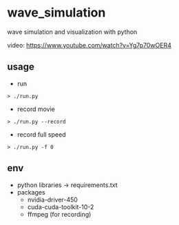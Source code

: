 # wave_simulation
wave simulation and visualization with python

video: https://www.youtube.com/watch?v=Yg7p70wOER4

## usage
* run
```code
> ./run.py
```
* record movie
```code
> ./run.py --record
```
* record full speed
```code
> ./run.py -f 0
```

## env
* python libraries -> requirements.txt
* packages
  * nvidia-driver-450
  * cuda-cuda-toolkit-10-2
  * ffmpeg (for recording)
